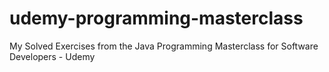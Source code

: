 # udemy-programming-masterclass
My Solved Exercises from the Java Programming Masterclass for Software Developers - Udemy
